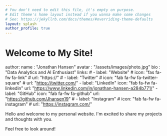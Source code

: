 ```yaml
---
# You don't need to edit this file, it's empty on purpose.
# Edit theme's home layout instead if you wanna make some changes
# See: https://jekyllrb.com/docs/themes/#overriding-theme-defaults
layout: splash
author_profile: true
---
```


# Welcome to My Site!

author:
  name   : "Jonathan Hansen"
  avatar : "/assets/images/photo.jpg"
  bio    : "Data Analytics and AI Enthusiast"
  links:
    # - label: "Website"
    #   icon: "fas fa-fw fa-link"
    #   url: "https://"
    # - label: "Twitter"
    #   icon: "fab fa-fw fa-twitter-square"
    #   url: "https://twitter.com/"
    - label: "LinkedIn"
      icon: "fab fa-fw fa-linkedin"
      url: "https://www.linkedin.com/in/jonathan-hansen-a284b771/"
    - label: "GitHub"
      icon: "fab fa-fw fa-github"
      url: "https://github.com/Jhansen19"
    # - label: "Instagram"
    #   icon: "fab fa-fw fa-instagram"
    #   url: "https://instagram.com/"

Hello and welcome to my personal website. I'm excited to share my projects and thoughts with you.

Feel free to look around!



